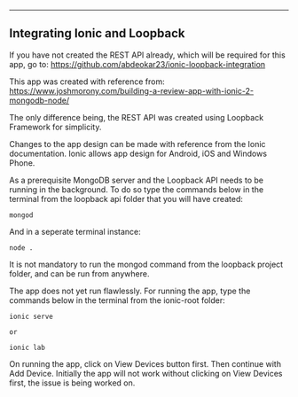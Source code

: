 ------------------------------
Integrating Ionic and Loopback
------------------------------

If you have not created the REST API already, which will be required for this app, go to: https://github.com/abdeokar23/ionic-loopback-integration

This app was created with reference from: https://www.joshmorony.com/building-a-review-app-with-ionic-2-mongodb-node/

The only difference being, the REST API was created using Loopback Framework for simplicity.

Changes to the app design can be made with reference from the Ionic documentation. Ionic allows app design for Android, iOS and Windows Phone.

As a prerequisite MongoDB server and the Loopback API needs to be running in the background. To do so type the commands below in the terminal from the loopback api folder that you will have created:

	mongod

And in a seperate terminal instance:

	node .

It is not mandatory to run the mongod command from the loopback project folder, and can be run from anywhere.

The app does not yet run flawlessly. For running the app, type the commands below in the terminal from the ionic-root folder:

	ionic serve

	or

	ionic lab

On running the app, click on View Devices button first. Then continue with Add Device. Initially the app will not work without clicking on View Devices first, the issue is being worked on.
